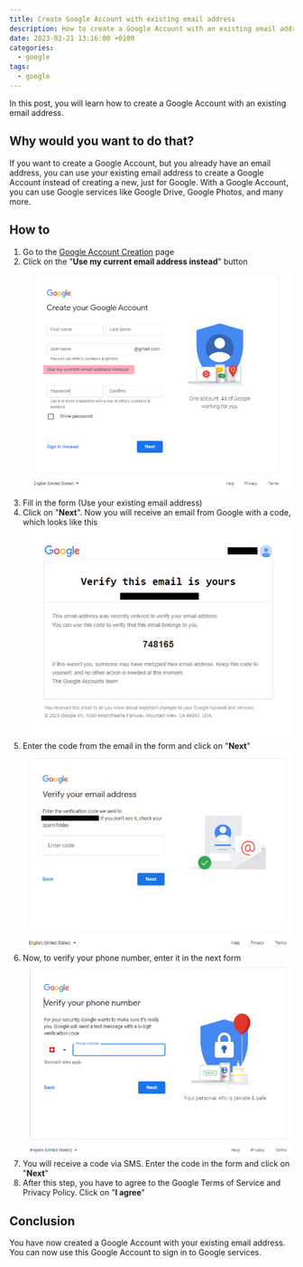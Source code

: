 ```yaml
---
title: Create Google Account with existing email address
description: How to create a Google Account with an existing email address
date: 2023-02-21 13:16:00 +0100
categories:
  - google
tags:
  - google
---
```


In this post, you will learn how to create a Google Account with an existing email address.

## Why would you want to do that?

If you want to create a Google Account, but you already have an email address, you can use your existing email address to create a Google Account instead of creating a new, just for Google. With a Google Account, you can use Google services like Google Drive, Google Photos, and many more.

## How to

1. Go to the [Google Account Creation](https://accounts.google.com/signup/v2/webcreateaccount?flowName=GlifWebSignIn&flowEntry=SignUp) page
2. Click on the "**Use my current email address instead**" button ![Create Account form](/assets/images/posts/2023-02-21-create-google-account-with-existing-email-address/create-account-form.png)
3. Fill in the form (Use your existing email address)
4. Click on "**Next**". Now you will receive an email from Google with a code, which looks like this ![Verification email](/assets/images/posts/2023-02-21-create-google-account-with-existing-email-address/verification-email.png)
5. Enter the code from the email in the form and click on "**Next**" ![Email verification form](/assets/images/posts/2023-02-21-create-google-account-with-existing-email-address/email-verification-form.png)
6. Now, to verify your phone number, enter it in the next form ![Phone number verification](/assets/images/posts/2023-02-21-create-google-account-with-existing-email-address/phone-number-verification.png)
7. You will receive a code via SMS. Enter the code in the form and click on "**Next**"
8. After this step, you have to agree to the Google Terms of Service and Privacy Policy. Click on "**I agree**"

## Conclusion

You have now created a Google Account with your existing email address. You can now use this Google Account to sign in to Google services.
